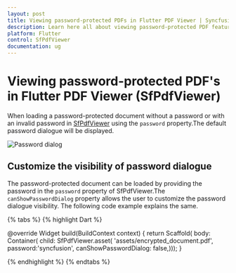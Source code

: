 ```yaml
---
layout: post
title: Viewing password-protected PDFs in Flutter PDF Viewer | Syncfusion
description: Learn here all about viewing password-protected PDF feature of Syncfusion Flutter PDF Viewer (SfPdfViewer) widget and more.
platform: Flutter
control: SfPdfViewer
documentation: ug
---
```


# Viewing password-protected PDF's in Flutter PDF Viewer (SfPdfViewer)

When loading a password-protected document without a password or with an invalid password in [SfPdfViewer](https://pub.dev/documentation/syncfusion_flutter_pdfviewer/latest/pdfviewer/SfPdfViewer-class.html) using the `password` property.The default password dialogue will be displayed.

![Password dialog](images/password-dialog.png)

## Customize the visibility of password dialogue

The password-protected document can be loaded by providing the password in the `password` property of SfPdfViewer.The `canShowPasswordDialog` property allows the user to customize the password dialogue visibility. The following code example explains the same.

{% tabs %}
{% highlight Dart %}

@override
Widget build(BuildContext context) {
  return Scaffold(
      body: Container(
          child: SfPdfViewer.asset(
              'assets/encrypted_document.pdf',
            password:'syncfusion',
            canShowPasswordDialog: false,)));
}

{% endhighlight %}
{% endtabs %}